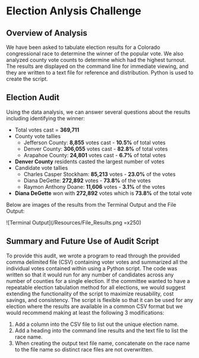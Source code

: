 # Election Anlysis Challenge

## Overview of Analysis

We have been asked to tabulate election results for a Colorado congressional race to determine the winner of the popular vote.  We also analyzed county vote counts to determine which had the highest turnout. The results are displayed on the command line for immediate viewing, and they are written to a text file for reference and distribution.  Python is used to create the script.

## Election Audit

Using the data analysis, we can answer several questions about the results including identifying the winner:

- Total votes cast = **369,711**
- County vote tallies
   -  Jefferson County:  **8,855** votes cast - **10.5%** of total votes
   -  Denver County:   **306,055** votes cast - **82.8%** of total votes
   -  Arapahoe County:  **24,801** votes cast -  **6.7%** of total votes
- **Denver County** residents casted the largest number of votes
-  Candidate vote tallies
   - Charles Casper Stockham:  **85,213** votes - **23.0%** of the votes
   - Diana DeGette:           **272,892** votes - **73.8%** of the votes
   - Raymon Anthony Doane:     **11,606** votes -  **3.1%** of the votes
- **Diana DeGette** won with **272,892** votes which is **73.8%** of the total vote

Below are images of the results from the Terminal Output and the File Output:

![Terminal Output](/Resources/File_Results.png =x250)


## Summary and Future Use of Audit Script
 
To provide this audit, we wrote a program to read through the provided comma delimited file (CSV) containing voter votes and summarized all the individual votes contained within using a Python script.  The code was written so that it would run for any number of candidates across any number of counties for a single election.  If the committee wanted to have a repeatable election tabulation method for all elections, we would suggest extending the functionality of the script to maximize reusability, cost savings, and consistency.  The script is flexible so that it can be used for any election where the results are available in a common CSV format but we would recommend making at least the following 3 modifications:
 1.  Add a column into the CSV file to list out the unique election name.
 2.  Add a heading into the command line results and the text file to list the race name.
 3.  When creating the output text file name, concatenate on the race name to the file name so distinct race files are not overwritten.

